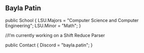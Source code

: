 ## Bayla  Patin ##

public School
{
  LSU.Majors = "Computer Science and Computer Engineering";
  LSU.Minor = "Math";
}
  
//I’m currently working on a Shift Reduce Parser 

public Contact
{
  Discord = "bayla.patin";
}
